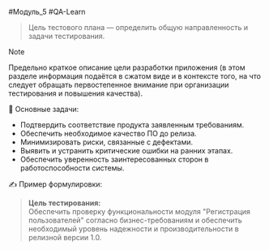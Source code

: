#Модуль_5 #QA-Learn
> Цель тестового плана — определить общую направленность и задачи тестирования.


> [!note] 
>  
Предельно краткое описание цели разработки приложения (в этом
разделе информация подаётся в сжатом виде и в контексте того, на что следует обращать первостепенное внимание при организации тестирования и повышения качества).


📌 Основные задачи:
- Подтвердить соответствие продукта заявленным требованиям.
- Обеспечить необходимое качество ПО до релиза.
- Минимизировать риски, связанные с дефектами.
- Выявить и устранить критические ошибки на ранних этапах.
- Обеспечить уверенность заинтересованных сторон в работоспособности системы.

✍️ Пример формулировки:
> **Цель тестирования:**  
> Обеспечить проверку функциональности модуля "Регистрация пользователей" согласно бизнес-требованиям и обеспечить необходимый уровень надежности и производительности в релизной версии 1.0.